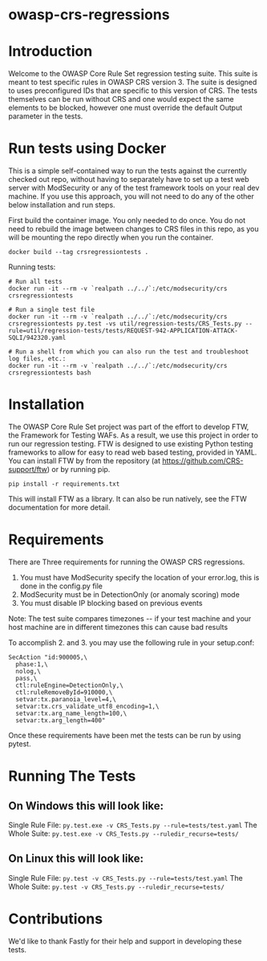 owasp-crs-regressions
=====================

Introduction
============
Welcome to the OWASP Core Rule Set regression testing suite. This suite is meant to test specific rules in OWASP CRS version 3. The suite is designed to uses preconfigured IDs that are specific to this version of CRS. The tests themselves can be run without CRS and one would expect the same elements to be blocked, however one must override the default Output parameter in the tests. 

Run tests using Docker
======================
This is a simple self-contained way to run the tests against the currently checked out repo, without having to separately have to set up a test web server with ModSecurity or any of the test framework tools on your real dev machine. If you use this approach, you will not need to do any of the other below installation and run steps.

First build the container image. You only needed to do once. You do not need to rebuild the image between changes to CRS files in this repo, as you will be mounting the repo directly when you run the container.
```
docker build --tag crsregressiontests .
```

Running tests:
```
# Run all tests
docker run -it --rm -v `realpath ../../`:/etc/modsecurity/crs crsregressiontests

# Run a single test file
docker run -it --rm -v `realpath ../../`:/etc/modsecurity/crs crsregressiontests py.test -vs util/regression-tests/CRS_Tests.py --rule=util/regression-tests/tests/REQUEST-942-APPLICATION-ATTACK-SQLI/942320.yaml

# Run a shell from which you can also run the test and troubleshoot log files, etc.:
docker run -it --rm -v `realpath ../../`:/etc/modsecurity/crs crsregressiontests bash
```

Installation
============
The OWASP Core Rule Set project was part of the effort to develop FTW, the Framework for Testing WAFs. As a result, we use this project in order to run our regression testing. FTW is designed to use existing Python testing frameworks to allow for easy to read web based testing, provided in YAML. You can install FTW by from the repository (at https://github.com/CRS-support/ftw) or by running pip.

```pip install -r requirements.txt```

This will install FTW as a library. It can also be run natively, see the FTW documentation for more detail.

Requirements
============
There are Three requirements for running the OWASP CRS regressions.

1. You must have ModSecurity specify the location of your error.log, this is done in the config.py file
2. ModSecurity must be in DetectionOnly (or anomaly scoring) mode
3. You must disable IP blocking based on previous events

Note: The test suite compares timezones -- if your test machine and your host machine are in different timezones this can cause bad results

To accomplish 2. and 3. you may use the following rule in your setup.conf:

```
SecAction "id:900005,\
  phase:1,\
  nolog,\
  pass,\
  ctl:ruleEngine=DetectionOnly,\
  ctl:ruleRemoveById=910000,\
  setvar:tx.paranoia_level=4,\
  setvar:tx.crs_validate_utf8_encoding=1,\
  setvar:tx.arg_name_length=100,\
  setvar:tx.arg_length=400"
```

Once these requirements have been met the tests can be run by using pytest.

Running The Tests
=================

On Windows this will look like:
-------------------------------
Single Rule File:
```py.test.exe -v CRS_Tests.py --rule=tests/test.yaml```
The Whole Suite:
```py.test.exe -v CRS_Tests.py --ruledir_recurse=tests/```

On Linux this will look like:
-----------------------------
Single Rule File:
```py.test -v CRS_Tests.py --rule=tests/test.yaml```
The Whole Suite:
```py.test -v CRS_Tests.py --ruledir_recurse=tests/```

Contributions
=============

We'd like to thank Fastly for their help and support in developing these tests.
